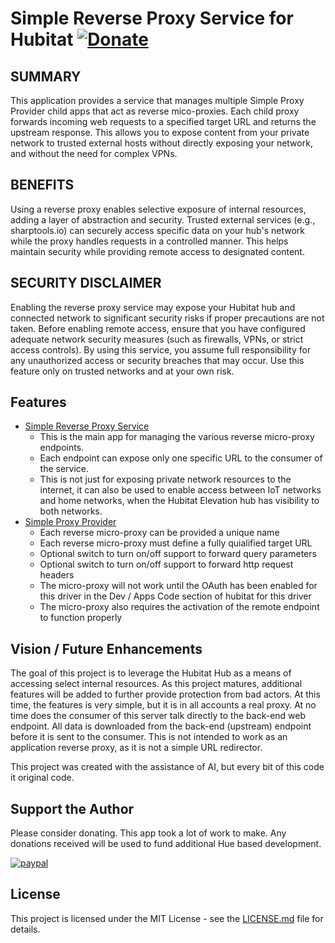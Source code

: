 # Simple Reverse Proxy Service for Hubitat [![Donate](https://img.shields.io/badge/donate-PayPal-blue.svg?logo=paypal&style=plastic)](https://www.paypal.com/donate?hosted_button_id=XZXSPZWAABU8J)

## SUMMARY
  This application provides a service that manages multiple Simple Proxy Provider child apps that act as reverse mico-proxies. Each child proxy forwards incoming web requests to a specified target URL and returns the upstream response. This allows you to expose content from your private network to trusted external hosts without directly exposing your network, and without the need for complex VPNs.

## BENEFITS
  Using a reverse proxy enables selective exposure of internal resources, adding a layer of abstraction and security. Trusted external services (e.g., sharptools.io) can securely access specific data on your hub's network while the proxy handles requests in a controlled manner. This helps maintain security while providing remote access to designated content.

## SECURITY DISCLAIMER
  Enabling the reverse proxy service may expose your Hubitat hub and connected network to significant security risks if proper precautions are not taken. Before enabling remote access, ensure that you have configured adequate network security measures (such as firewalls, VPNs, or strict access controls). By using this service, you assume full responsibility for any unauthorized access or security breaches that may occur. Use this feature only on trusted networks and at your own risk.


## Features

 - [Simple Reverse Proxy Service](app/simple-reverse-proxy-service.groovy)
   - This is the main app for managing the various reverse micro-proxy endpoints.
   - Each endpoint can expose only one specific URL to the consumer of the service.
   - This is not just for exposing private network resources to the internet, it can also be used to enable access between IoT networks and home networks, when the Hubitat Elevation hub has visibility to both networks.
 - [Simple Proxy Provider](app/simple-proxy-provider.groovy)
   - Each reverse micro-proxy can be provided a unique name
   - Each reverse micro-proxy must define a fully quialified target URL
   - Optional switch to turn on/off support to forward query parameters
   - Optional switch to turn on/off support to forward http request headers
   - The micro-proxy will not work until the OAuth has been enabled for this driver in the Dev / Apps Code section of hubitat for this driver
   - The micro-proxy also requires the activation of the remote endpoint to function properly  

## Vision / Future Enhancements
The goal of this project is to leverage the Hubitat Hub as a means of accessing select internal resources. As this project matures, additional features will be added to further provide protection from bad actors.  At this time, the features is very simple, but it is in all accounts a real proxy.  At no time does the consumer of this server talk directly to the back-end web endpoint.  All data is downloaded from the back-end (upstream) endpoint before it is sent to the consumer.  This is not intended to work as an application reverse proxy, as it is not a simple URL redirector.

This project was created with the assistance of AI, but every bit of this code it original code.

## Support the Author
Please consider donating. This app took a lot of work to make.
Any donations received will be used to fund additional Hue based development.

[![paypal](https://www.paypalobjects.com/en_US/i/btn/btn_donateCC_LG.gif)](https://www.paypal.com/donate?hosted_button_id=XZXSPZWAABU8J)                  

## License

This project is licensed under the MIT License - see the [LICENSE.md](LICENSE.md) file for details.  
